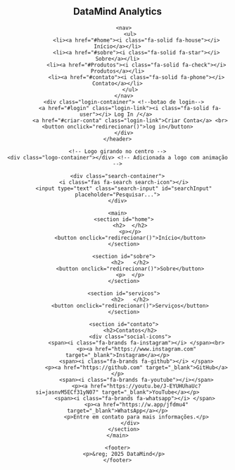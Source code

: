 <!DOCTYPE html>
<html lang="pt-BR">
<head>
    <link rel="stylesheet" href="style.css">
    <link rel="stylesheet" href="sever.js">
    <meta charset="UTF-8">
    <meta name="viewport" content="width=device-width, initial-scale=1.0">
    <title>DataMind Analytics</title>
    <link rel="stylesheet" href="https://cdnjs.cloudflare.com/ajax/libs/font-awesome/6.0.0-beta3/css/all.min.css">
    <script>
        function redirecionar() { 
            window.location.href = "";  <!--colocar link nas apas""-->
        }
    </script>
</head> 
    <meta name="description" content="DataMind Analytics, oferece soluções em inteligência artificial e suporte especializado para servidores. Automatize processos, otimize a performance e garanta a segurança do seu negócio com nossos serviços personalizados de IA e manutenção de servidores.">
    <meta name="keywords" content="IA, inteligência artificial, inteligência, artificial, servidores">
<nav>
  
<body>
    <header>
        <h1>DataMind Analytics</h1>
        
        <nav>
            <ul>
                <li><a href="#home"><i class="fa-solid fa-house"></i> Início</a></li>
                <li><a href="#sobre"><i class="fa-solid fa-star"></i> Sobre</a></li>
                <li><a href="#Produtos"><i class="fa-solid fa-check"></i> Produtos</a></li>
                <li><a href="#contato"><i class="fa-solid fa-phone"></i> Contato</a></li>
            </ul>
        </nav>
        <div class="login-container"> <!--botao de login-->
            <a href="#login" class="login-link"><i class="fa-solid fa-user"></i> Log In /</a> 
            <a href="#criar-conta" class="login-link">Criar Conta</a> <br>
            <button onclick="redirecionar()">log in</button>        
        </div>
    </header>

    <!-- Logo girando no centro -->
    <div class="logo-container"></div> <!-- Adicionada a logo com animação -->

    <div class="search-container">
        <i class="fas fa-search search-icon"></i>
        <input type="text" class="search-input" id="searchInput" placeholder="Pesquisar...">
    </div>

    <main>
        <section id="home">
            <h2>  </h2>
            <p></p>
            <button onclick="redirecionar()">Início</button>
        </section>

        <section id="sobre">
            <h2>   </h2>
            <button onclick="redirecionar()">Sobre</button>
            <p>  </p>
        </section>

        <section id="servicos">
            <h2>   </h2>
            <button onclick="redirecionar()">Serviços</button>
        </section>

        <section id="contato">
            <h2>Contatos</h2>
            <div class="social-icons">
                <span><i class="fa-brands fa-instagram"></i> </span><br>
                <p><a href="https://www.instagram.com" target="_blank">Instagram</a></p>
                <span><i class="fa-brands fa-github"></i> </span>
                <p><a href="https://github.com" target="_blank">GitHub</a></p>
                <span><i class="fa-brands fa-youtube"></i></span>
                <p><a href="https://youtu.be/J-EYUHUhaUc?si=jasnvM5ECf31yN07" target="_blank">YouTube</a></p>
                <span><i class="fa-brands fa-whatsapp"></i> </span> 
                <p><a href="https://w.app/jfdmu4" target="_blank">WhatsApp</a></p>
                <p>Entre em contato para mais informações.</p>
            </div>
        </section>
    </main>

    <footer>
        <p>&reg; 2025 DataMind</p>
    </footer>
</body>
</html>
